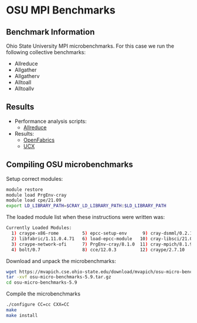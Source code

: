 # OSU MPI Benchmarks

## Benchmark Information

Ohio State University MPI microbenchmarks. For this case we run the following collective benchmarks:

* Allreduce
* Allgather
* Allgatherv
* Alltoall
* Alltoallv

## Results

* Performance analysis scripts:
   - [Allreduce](analysis/OSU_Allreduce_compare.py)
* Results:
   - [OpenFabrics](OFI/)
   - [UCX](UCX/)

## Compiling OSU microbenchmarks

Setup correct modules:

```bash
module restore
module load PrgEnv-cray
module load cpe/21.09
export LD_LIBRARY_PATH=$CRAY_LD_LIBRARY_PATH:$LD_LIBRARY_PATH
```

The loaded module list when these instructions were written was:

```bash
Currently Loaded Modules:
  1) craype-x86-rome         5) epcc-setup-env      9) cray-dsmml/0.2.1       13) cpe/21.09
  2) libfabric/1.11.0.4.71   6) load-epcc-module   10) cray-libsci/21.08.1.2
  3) craype-network-ofi      7) PrgEnv-cray/8.1.0  11) cray-mpich/8.1.9
  4) bolt/0.7                8) cce/12.0.3         12) craype/2.7.10
```

Download and unpack the microbenchmarks:

```bash
wget https://mvapich.cse.ohio-state.edu/download/mvapich/osu-micro-benchmarks-5.9.tar.gz
tar -xvf osu-micro-benchmarks-5.9.tar.gz
cd osu-micro-benchmarks-5.9
```

Compile the microbenchmarks

```bash
./configure CC=cc CXX=CC
make 
make install
```

